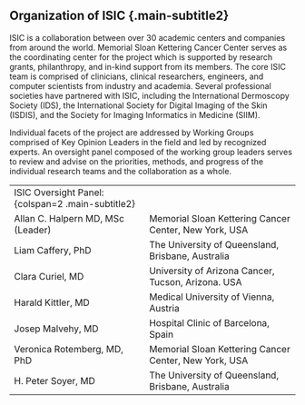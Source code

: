 ## Organization of ISIC {.main-subtitle2}

ISIC is a collaboration between over 30 academic centers and companies from around the world. Memorial Sloan Kettering Cancer Center serves as the coordinating center for the project which is supported by research grants, philanthropy, and in-kind support from its members. The core ISIC team is comprised of clinicians, clinical researchers, engineers, and computer scientists from industry and academia. Several professional societies have partnered with ISIC, including the International Dermoscopy Society (IDS), the International Society for Digital Imaging of the Skin (ISDIS), and the Society for Imaging Informatics in Medicine (SIIM). 

Individual facets of the project are addressed by Working Groups comprised of Key Opinion Leaders in the field and led by recognized experts. An oversight panel composed of the working group leaders serves to review and advise on the priorities, methods, and progress of the individual research teams and the collaboration as a whole.


| | |
| - | - |
| ISIC Oversight Panel: {colspan=2 .main-subtitle2} | |
| Allan C. Halpern MD, MSc (Leader) | Memorial Sloan Kettering Cancer Center, New York, USA |
| Liam Caffery, PhD | The University of Queensland, Brisbane, Australia |
| Clara Curiel, MD | University of Arizona Cancer, Tucson, Arizona. USA |
| Harald Kittler, MD | Medical University of Vienna, Austria |
| Josep Malvehy, MD | Hospital Clinic of Barcelona, Spain |
| Veronica Rotemberg, MD, PhD | Memorial Sloan Kettering Cancer Center, New York, USA |
| H. Peter Soyer, MD | The University of Queensland, Brisbane, Australia |